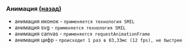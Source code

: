 ### Анимация [(назад)](../README.md)

* анимация иконок - `применяется технология SMIL`
* анимация svg - `применяется технология SMIL`
* анимация canvas - `применяется requestAnimationFrame`
* анимация цифр - `происходит 1 раз в 83,33мс (12 fps), не быстрее`
